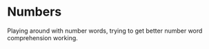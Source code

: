 # Numbers
Playing around with number words, trying to get better number word comprehension working.
